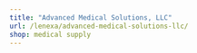 ```yaml
---
title: "Advanced Medical Solutions, LLC"
url: /lenexa/advanced-medical-solutions-llc/
shop: medical supply
---
```

